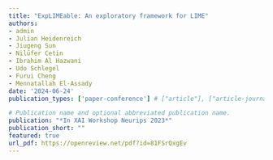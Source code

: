 ```yaml
---
title: "ExpLIMEable: An exploratory framework for LIME"
authors:
- admin
- Julian Heidenreich
- Jiugeng Sun
- Nilüfer Cetin
- Ibrahim Al Hazwani
- Udo Schlegel
- Furui Cheng
- Mennatallah El-Assady
date: '2024-06-24'
publication_types: ['paper-conference'] # ["article"], ["article-journal"] or ['paper-conference']

# Publication name and optional abbreviated publication name.
publication: "*In XAI Workshop Neurips 2023*"
publication_short: ""
featured: true
url_pdf: https://openreview.net/pdf?id=81FSrQxgEv
---
```

